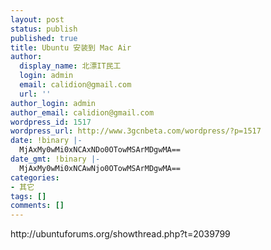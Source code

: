 ```yaml
---
layout: post
status: publish
published: true
title: Ubuntu 安装到 Mac Air
author:
  display_name: 北漂IT民工
  login: admin
  email: calidion@gmail.com
  url: ''
author_login: admin
author_email: calidion@gmail.com
wordpress_id: 1517
wordpress_url: http://www.3gcnbeta.com/wordpress/?p=1517
date: !binary |-
  MjAxMy0wMi0xNCAxNDo0OTowMSArMDgwMA==
date_gmt: !binary |-
  MjAxMy0wMi0xNCAwNjo0OTowMSArMDgwMA==
categories:
- 其它
tags: []
comments: []
---
```

<p>http://ubuntuforums.org/showthread.php?t=2039799</p>
